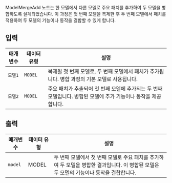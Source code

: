ModelMergeAdd 노드는 한 모델에서 다른 모델로 주요 패치를 추가하여 두 모델을 병합하도록 설계되었습니다. 이 과정은 첫 번째 모델을 복제한 후 두 번째 모델에서 패치를 적용하여 두 모델의 기능이나 동작을 결합할 수 있게 합니다.

## 입력

| 매개변수 | 데이터 유형 | 설명                                                                                                            |
| -------- | ----------- | --------------------------------------------------------------------------------------------------------------- |
| `모델1` | `MODEL`     | 복제될 첫 번째 모델로, 두 번째 모델에서 패치가 추가됩니다. 병합 과정의 기본 모델로 사용됩니다.                  |
| `모델2` | `MODEL`     | 주요 패치가 추출되어 첫 번째 모델에 추가되는 두 번째 모델입니다. 병합된 모델에 추가 기능이나 동작을 제공합니다. |

## 출력

| 매개변수 | 데이터 유형 | 설명                                                                                                                                     |
| -------- | ----------- | ---------------------------------------------------------------------------------------------------------------------------------------- |
| `model`  | MODEL       | 두 번째 모델에서 첫 번째 모델로 주요 패치를 추가하여 두 모델을 병합한 결과입니다. 이 병합된 모델은 두 모델의 기능이나 동작을 결합합니다. |
